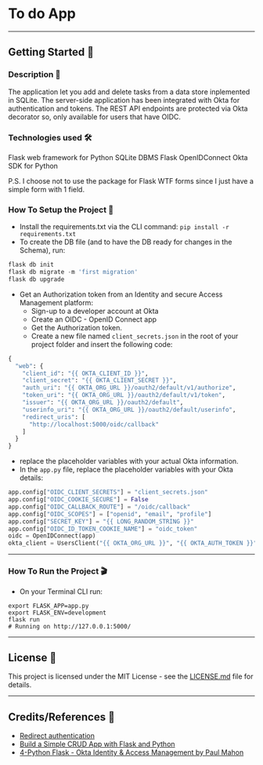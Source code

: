 # To do App 

---

## Getting Started 🚀


### Description 📄
The application let you add and delete tasks from a data store inplemented in SQLite.
The server-side application has been integrated with Okta for authentication and tokens.
The REST API endpoints are protected via Okta decorator so, only available for users that have OIDC.

### Technologies used 🛠
Flask web framework for Python
SQLite DBMS
Flask OpenIDConnect
Okta SDK for Python

P.S.
I choose not to use the package for Flask WTF forms since I just have a simple form with 1 field.

### How To Setup the Project 🔧

- Install the requirements.txt via the CLI command: `pip install -r requirements.txt`
- To create the DB file (and to have the DB ready for changes in the Schema), run:
```python
flask db init
flask db migrate -m 'first migration'
flask db upgrade
```
- Get an Authorization token from an Identity and secure Access Management platform:
  - Sign-up to a developer account at Okta
  - Create an OIDC - OpenID Connect app
  - Get the Authorization token.
  - Create a new file named `client_secrets.json`  in the root of your project folder and insert the following code:
```python
{
  "web": {
    "client_id": "{{ OKTA_CLIENT_ID }}",
    "client_secret": "{{ OKTA_CLIENT_SECRET }}",
    "auth_uri": "{{ OKTA_ORG_URL }}/oauth2/default/v1/authorize",
    "token_uri": "{{ OKTA_ORG_URL }}/oauth2/default/v1/token",
    "issuer": "{{ OKTA_ORG_URL }}/oauth2/default",
    "userinfo_uri": "{{ OKTA_ORG_URL }}/oauth2/default/userinfo",
    "redirect_uris": [
      "http://localhost:5000/oidc/callback"
    ]
  }
}       
```
- replace the placeholder variables with your actual Okta information.
- In the `app.py` file, replace the placeholder variables with your Okta details:
```python
app.config["OIDC_CLIENT_SECRETS"] = "client_secrets.json"
app.config["OIDC_COOKIE_SECURE"] = False
app.config["OIDC_CALLBACK_ROUTE"] = "/oidc/callback"
app.config["OIDC_SCOPES"] = ["openid", "email", "profile"]
app.config["SECRET_KEY"] = "{{ LONG_RANDOM_STRING }}"
app.config["OIDC_ID_TOKEN_COOKIE_NAME"] = "oidc_token"
oidc = OpenIDConnect(app)
okta_client = UsersClient("{{ OKTA_ORG_URL }}", "{{ OKTA_AUTH_TOKEN }}")
```
---

### How To Run the Project 🎬

- On your Terminal CLI run:
```shell
export FLASK_APP=app.py
export FLASK_ENV=development
flask run
# Running on http://127.0.0.1:5000/
```
---

## License 📄

This project is licensed under the MIT License - see the [LICENSE.md](https://choosealicense.com/licenses/mit/) file for details.

---

## Credits/References 🎁

- [Redirect authentication](https://developer.okta.com/docs/guides/sign-into-web-app-redirect/asp-net-core-3/main/)
- [Build a Simple CRUD App with Flask and Python](https://developer.okta.com/blog/2018/07/23/build-a-simple-crud-app-with-flask-and-python)
- [4-Python Flask - Okta Identity & Access Management by Paul Mahon](https://www.youtube.com/watch?v=A1u0iOakQpk&t=430s)
